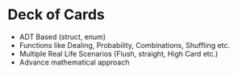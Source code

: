 # Deck of Cards 

* ADT Based (struct, enum)
* Functions like Dealing, Probability, Combinations, Shuffling etc.
* Multiple Real Life Scenarios (Flush, straight, High Card etc.)
* Advance mathematical approach
